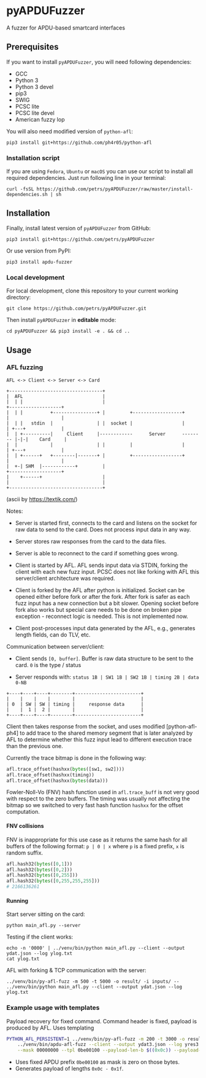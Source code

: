 # pyAPDUFuzzer
A fuzzer for APDU-based smartcard interfaces

## Prerequisites
If you want to install `pyAPDUFuzzer`, you will need following dependencies:
- GCC
- Python 3
- Python 3 devel
- pip3
- SWIG
- PCSC lite
- PCSC lite devel
- American fuzzy lop

You will also need modified version of `python-afl`:
``` shell
pip3 install git+https://github.com/ph4r05/python-afl
```

### Installation script
If you are using `Fedora`, `Ubuntu` or `macOS` you can use our script to
install all required dependencies. Just run following line in your terminal:
``` shell
curl -fsSL https://github.com/petrs/pyAPDUFuzzer/raw/master/install-dependencies.sh | sh
```

## Installation
Finally, install latest version of `pyAPDUFuzzer` from GitHub:
``` shell
pip3 install git+https://github.com/petrs/pyAPDUFuzzer
```

Or use version from PyPI:
``` shell
pip3 install apdu-fuzzer
```

### Local development
For local development, clone this repository to your current working directory:
``` shell
git clone https://github.com/petrs/pyAPDUFuzzer.git
```

Then install `pyAPDUFuzzer` in **editable** mode:
``` shell
cd pyAPDUFuzzer && pip3 install -e . && cd ..
```

## Usage

### AFL fuzzing

```
AFL <-> Client <-> Server <-> Card

+----------------------------------+
|  AFL                             |
|  | |                             |                                   +-------------------+
|  | |          +----------------+ |         +------------------+      |                   |
|  | |   stdin  |                | |  socket |                  |      | +---+             |
|  | +----------|     Client     |------------      Server      -------- |-|-|    Card     |
|  |            |                | |         |                  |      | +---+             |
|  | +------+   +--------|-------+ |         +------------------+      |                   |
|  +-| SHM  |------------+         |                                   +-------------------+
|    +------+                      |
|                                  |
+----------------------------------+
```

(ascii by https://textik.com/)

Notes:

- Server is started first, connects to the card and listens on the socket for raw data to send to the card.
Does not process input data in any way.

- Server stores raw responses from the card to the data files.

- Server is able to reconnect to the card if something goes wrong.

- Client is started by AFL. AFL sends input data via STDIN, forking the client with each new fuzz input.
PCSC does not like forking with AFL this server/client architecture was required.

- Client is forked by the AFL after python is initialized. Socket can be opened either before fork or after the fork.
After fork is safer as each fuzz input has a new connection but a bit slower. Opening socket before fork also works
but special care needs to be done on broken pipe exception - reconnect logic is needed. This is not implemented now.

- Client post-processes input data generated by the AFL, e.g., generates length fields, can do TLV, etc.


Communication between server/client:

- Client sends `[0, buffer]`. Buffer is raw data structure to be sent to the card. `0` is the type / status

- Server responds with: `status 1B | SW1 1B | SW2 1B | timing 2B | data 0-NB`

```
+----+----+----+--------+------------------------+
|    |    |    |        |                        |
| 0  | SW | SW | timing |     response data      |
|    |  1 |  2 |        |                        |
+----+----+----+--------+------------------------+
```

Client then takes response from the socket, and uses modified [python-afl-ph4] to add trace to the shared memory segment
that is later analyzed by AFL to determine whether this fuzz input lead to different execution trace than the previous one.

Currently the trace bitmap is done in the following way:

```python
afl.trace_offset(hashxx(bytes([sw1, sw2])))
afl.trace_offset(hashxx(timing))
afl.trace_offset(hashxx(bytes(data)))
```

Fowler-Noll-Vo (FNV) hash function used in `afl.trace_buff` is not very good with respect to the zero buffers. The timing
was usually not affecting the bitmap so we switched to very fast hash function `hashxx` for the offset computation.

#### FNV collisions

FNV is inappropriate for this use case as it returns the same hash for all buffers of the following format:
`p | 0 | x` where `p` is a fixed prefix, `x` is random suffix.

```python
afl.hash32(bytes([0,1]))
afl.hash32(bytes([0,2]))
afl.hash32(bytes([0,255]))
afl.hash32(bytes([0,255,255,255]))
# 2166136261
```

#### Running

Start server sitting on the card:

```
python main_afl.py --server
```


Testing if the client works:

```
echo -n '0000' | ../venv/bin/python main_afl.py --client --output ydat.json --log ylog.txt
cat ylog.txt
```

AFL with forking & TCP communication with the server:

```
../venv/bin/py-afl-fuzz -m 500 -t 5000 -o result/ -i inputs/ -- ../venv/bin/python main_afl.py --client --output ydat.json --log ylog.txt
```

### Example usage with templates

Payload recovery for fixed command. Command header is fixed, payload is produced by AFL. Uses templating

```bash
PYTHON_AFL_PERSISTENT=1 ../venv/bin/py-afl-fuzz -m 200 -t 3000 -o result/ -i - -- \
    ../venv/bin/apdu-afl-fuzz --client --output ydat3.json --log yres3.json \
    --mask 00000000 --tpl 0be00100 --payload-len-b $((0x0c)) --payload-len-s $((0x1f))
```

- Uses fixed APDU prefix `0be00100` as mask is zero on those bytes.
- Generates payload of lengths `0x0c - 0x1f`.

